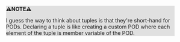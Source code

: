 <div style="margin:2em; background-color: #e0e0e0;">

<strong>⚠️NOTE️️️⚠️</strong>

I guess the way to think about tuples is that they're short-hand for PODs. Declaring a tuple is like creating a custom POD where each element of the tuple is member variable of the POD.
</div>

